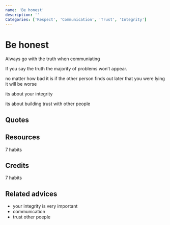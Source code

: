 ```yaml
---
name: 'Be honest'
description: ''
Categories: ['Respect', 'Communication', 'Trust', 'Integrity']
---
```

# Be honest

Always go with the truth when communiating

If you say the truth the majority of problems won’t appear.

no matter how bad it is if the other person finds out later that you were lying it will be worse

its about your integrity

its about building trust with other people


## Quotes

## Resources

7 habits

## Credits

7 habits

## Related advices

- your integrity is very important
- communication
- trust other poeple
